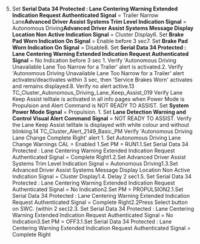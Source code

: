 5. Set **Serial Data 34 Protected : Lane Centering Warning Extended Indication Request Authenticated Signal** = Trailer Narrow Lane**Advanced Driver Assist Systems Trim Level Indication Signal** = Autonomous Driving**Advanced Driver Assist Systems Message Display Location Non Active Indication Signal** = Cluster Display6. Set **Brake Pad Worn Indication On Signal** = Enable before 3 sec7. Set **Brake Pad Worn Indication On Signal** = Disable8. Set **Serial Data 34 Protected : Lane Centering Warning Extended Indication Request Authenticated Signal** = No Indication before 3 sec 1. Verify 'Autonomous Driving Unavailable Lane Too Narrow for a Trailer' alert is activated.2. Verify 'Autonomous Driving Unavailable Lane Too Narrow for a Trailer' alert activates/deactivates within 3 sec, then 'Service Brakes Worn' activates and remains displayed.8. Verify no alert active.13 TC_Cluster_Autonomous_Driving_Lane_Keep_Assist_019 Verify Lane Keep Assist telltale is activated in all info pages when Power Mode is Propulsion and Alert Command is NOT READY TO ASSIST. Set **System Power Mode Signal** = Propulsion. 1. Set **Lane Detection Warning and Control Visual Alert Command Signal** = NOT READY TO ASSIST. Verify the Lane Keep Assist telltale is displayed with white colour and without blinking.14 TC_Cluster_Alert_2149_Basic_PM Verify 'Autonomous Driving Lane Change Complete Right' alert 1. Set Autonomous Driving Lane Change Warnings CAL = Enabled 1.Set PM = RUN1.1.Set Serial Data 34 Protected : Lane Centering Warning Extended Indication Request Authenticated Signal = Complete Right1.2.Set Advanced Driver Assist Systems Trim Level Indication Signal = Autonomous Driving1.3.Set Advanced Driver Assist Systems Message Display Location Non Active Indication Signal = Cluster Display1.4. Delay 2 sec1.5. Set Serial Data 34 Protected : Lane Centering Warning Extended Indication Request Authenticated Signal = No Indication2.Set PM = PROPULSION2.1.Set Serial Data 34 Protected : Lane Centering Warning Extended Indication Request Authenticated Signal = Complete Right2.2Press Select button on SWC. (within 2 sec)2.3. Set Serial Data 34 Protected : Lane Centering Warning Extended Indication Request Authenticated Signal = No Indication3.Set PM = OFF3.1.Set Serial Data 34 Protected : Lane Centering Warning Extended Indication Request Authenticated Signal = Complete Right